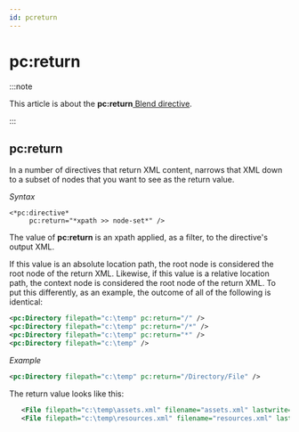 ```yaml
---
id: pcreturn
---
```


# pc:return




:::note

This article is about the **pc:return**[ Blend directive](/docs/Repositories/Blend_directives).

:::

## **pc:return**

In a number of directives that return XML content, narrows that XML down to a subset of nodes that you want to see as the return value.

*Syntax*

```
<*pc:directive*
     pc:return="*xpath >> node-set*" />
```

The value of **pc:return** is an xpath applied, as a filter, to the directive's output XML.

If this value is an absolute location path, the root node is considered the root node of the return XML. Likewise, if this value is a relative location path, the context node is considered the root node of the return XML. To put this differently, as an example, the outcome of all of the following is identical:

```xml
<pc:Directory filepath="c:\temp" pc:return="/" />
<pc:Directory filepath="c:\temp" pc:return="/*" />
<pc:Directory filepath="c:\temp" pc:return="*" />
<pc:Directory filepath="c:\temp" />
```

*Example*

```xml
<pc:Directory filepath="c:\temp" pc:return="/Directory/File" />
```

The return value looks like this:

```xml
   <File filepath="c:\temp\assets.xml" filename="assets.xml" lastwrite="2019/0215105815" />
   <File filepath="c:\temp\resources.xml" filename="resources.xml" lastwrite="2019/0215105800" />
```

 
